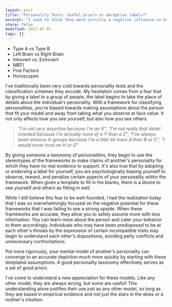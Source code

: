```yaml
---
layout: post
title: "Personality Tests: Useful priors or deceptive labels?"
excerpt: "I used to think they were strictly a negative influence on how we perceive each other, but I read an article that changed my mind."
share: false
modified: 2017-07-07
tags: []
---
```


- Type A vs Type B
- Left Brain vs Right Brain
- Introvert vs. Extrovert
- MBTI
- Five Factors
- Horoscopes

I've traditionally been very cold towards personality tests and the classification schemes they encode. My hesitation comes from a fear that by giving a label to a group of people, the label begins to take the place of details about the individual's personality. With a framework for classifying personalities, you're biased towards making assumptions about the person that fit your model and away from taking what you observe at face value. It not only affects how you see yourself, but also how you see others.

> _"I'm not very assertive because I'm an X", "I'm not really that detail oriented because I'm actually more of a Y than a Z", "I've always been anxious in groups because I'm a little bit more A than B or C", "I would never trust an H or G"._

By giving someone a taxonomy of personalities, they begin to use the stereotypes of the frameworks to make claims of another's personality for which they have no real evidence to support. It's also true that by adopting or endorsing a label for yourself, you are psychologically biasing yourself to observe, reward, and penalize certain aspects of your personality within the framework. When given a template to fill in the blanks, there is a desire to see yourself and others as fitting in well.

While I still believe this fear to be well-founded, I had the realization today that I was so overwhelmingly focused on the negative potential for these frameworks that I was failing to see a strong upside. When these frameworks are accurate, they allow you to safely assume more with less information. You can learn more about the person and cater your behavior to them accordingly. Individuals who may have been predisposed to be at each other's throats by the expression of certain incompatible traits may begin to understand each other's dispositions, avoiding petty conflicts and unnecessary confrontations.

Put more rigorously, your mental model of another's personality can converge to an accurate depiction much more quickly by starting with these templated assumptions. A good personality taxonomy effectively serves as a set of good priors.

I've come to understand a new appreciation for these models. Like any other model, they are always wrong, but some are useful! This understanding alone justifies their use just as any other model, so long as they are based in empirical evidence and not just the stars in the skies or a mother's intuition.
